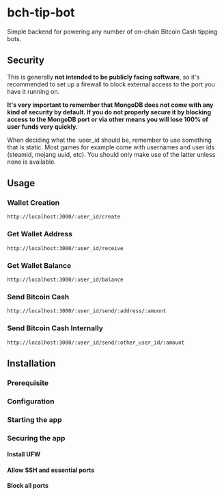 # bch-tip-bot

Simple backend for powering any number of on-chain Bitcoin Cash tipping bots.

## Security

This is generally **not intended to be publicly facing software**, so it's recommended to set up a firewall to block external access to the port you have it running on.

**It's very important to remember that MongoDB does not come with any kind of security by default. If you do not properly secure it by blocking access to the MongoDB port or via other means you will lose 100% of user funds very quickly.**

When deciding what the :user_id should be, remember to use something that is static. Most games for example come with usernames and user ids (steamid, mojang uuid, etc). You should only make use of the latter unless none is available.

## Usage

### Wallet Creation

``http://localhost:3000/:user_id/create``

### Get Wallet Address

``http://localhost:3000/:user_id/receive``

### Get Wallet Balance

``http://localhost:3000/:user_id/balance``

### Send Bitcoin Cash

``http://localhost:3000/:user_id/send/:address/:amount``

### Send Bitcoin Cash Internally

``http://localhost:3000/:user_id/send/:other_user_id/:amount``

## Installation

### Prerequisite

### Configuration

### Starting the app

### Securing the app

#### Install UFW

#### Allow SSH and essential ports

#### Block all ports